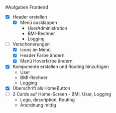 #Aufgaben Frontend
* [x] Header erstellen
  * [x] Menü ausklappen
    * UserAdministration
    * BMI-Rechner
    * Logging
* [ ] Verschönerungen
  * [x] Icons im Menü
  * [x] Header Farbe ändern
  * [x] Menü Hoverfarbe ändern
* [x] Komponente erstellen und Routing hinzufügen
  * User
  * BMI-Rechner
  * Logging
* [x] Überschrift als HomeButton
* [ ] 3 Cards auf Home-Screen - BMI, User, Logging
  * Logo, description, Routing
  * Anordnung mittig

